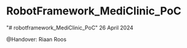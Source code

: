 # RobotFramework_MediClinic_PoC
"# robotframework_MediClinic_PoC" 
26 April 2024

@Handover: Riaan Roos